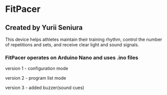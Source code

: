 # FitPacer
## Created by Yurii Seniura

This device helps athletes maintain their training rhythm, control the number of repetitions and sets, and receive clear light and sound signals.

### FitPacer operates on Arduino Nano and uses .ino files
version 1 - configuration mode

version 2 - program list mode

version 3 - added buzzer(sound cues)
